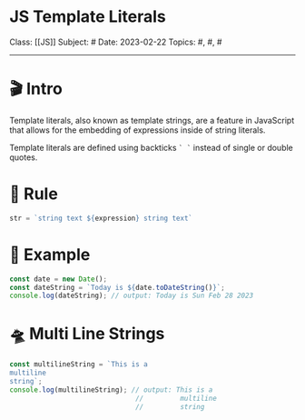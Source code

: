 # JS Template Literals
Class: [[JS]]
Subject: #
Date: 2023-02-22
Topics: #, #, # 

---

# 🎬 Intro 
Template literals, also known as template strings, are a feature in JavaScript that allows for the embedding of expressions inside of string literals. 

Template literals are defined using backticks `` ` ` `` instead of single or double quotes.

# 📏 Rule
```js
str = `string text ${expression} string text`
```

#  🔭 Example
```javascript
const date = new Date();
const dateString = `Today is ${date.toDateString()}`;
console.log(dateString); // output: Today is Sun Feb 28 2023
```

# 🛸 Multi Line Strings
```js
const multilineString = `This is a
multiline
string`;
console.log(multilineString); // output: This is a
                               //         multiline
                               //         string
```